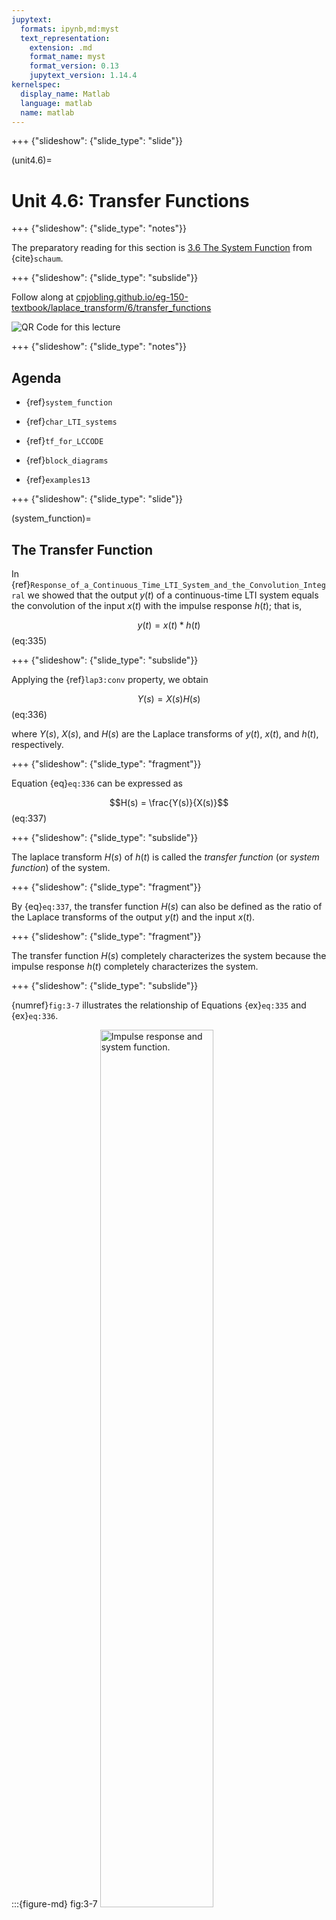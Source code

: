 ```yaml
---
jupytext:
  formats: ipynb,md:myst
  text_representation:
    extension: .md
    format_name: myst
    format_version: 0.13
    jupytext_version: 1.14.4
kernelspec:
  display_name: Matlab
  language: matlab
  name: matlab
---
```


+++ {"slideshow": {"slide_type": "slide"}}

(unit4.6)=
# Unit 4.6: Transfer Functions

+++ {"slideshow": {"slide_type": "notes"}}

The preparatory reading for this section is [3.6 The System Function](https://www.accessengineeringlibrary.com/content/book/9781260454246/toc-chapter/chapter3/section/section28) from {cite}`schaum`.

+++ {"slideshow": {"slide_type": "subslide"}}

Follow along at [cpjobling.github.io/eg-150-textbook/laplace_transform/6/transfer_functions](https://cpjobling.github.io/eg-150-textbook/laplace_transform/6/transfer_functions)

![QR Code for this lecture](pictures/qrcode_laplace6.png)

+++ {"slideshow": {"slide_type": "notes"}}

## Agenda

* {ref}`system_function`

* {ref}`char_LTI_systems`

* {ref}`tf_for_LCCODE`

* {ref}`block_diagrams`

* {ref}`examples13`

+++ {"slideshow": {"slide_type": "slide"}}

(system_function)=
## The Transfer Function

In {ref}`Response_of_a_Continuous_Time_LTI_System_and_the_Convolution_Integral` we showed that the output $y(t)$ of a continuous-time LTI system equals the convolution of the input $x(t)$ with the impulse response $h(t)$; that is,

$$y(t) = x(t) * h(t)$$ (eq:335)

+++ {"slideshow": {"slide_type": "subslide"}}

Applying the {ref}`lap3:conv` property, we obtain

$$Y(s) = X(s)H(s)$$ (eq:336)

where $Y(s)$, $X(s)$, and $H(s)$ are the Laplace transforms of $y(t)$, $x(t)$, and $h(t)$, respectively.

+++ {"slideshow": {"slide_type": "fragment"}}

Equation {eq}`eq:336` can be expressed as

$$H(s) = \frac{Y(s)}{X(s)}$$ (eq:337)

+++ {"slideshow": {"slide_type": "subslide"}}

The laplace transform $H(s)$ of $h(t)$ is called the *transfer function* (or *system function*) of the system.

+++ {"slideshow": {"slide_type": "fragment"}}

By {eq}`eq:337`, the transfer function $H(s)$ can also be defined as the ratio of the Laplace transforms of the output $y(t)$ and the input $x(t)$.

+++ {"slideshow": {"slide_type": "fragment"}}

The transfer function $H(s)$ completely characterizes the system because the impulse response $h(t)$ completely characterizes the system.

+++ {"slideshow": {"slide_type": "subslide"}}

{numref}`fig:3-7` illustrates the relationship of Equations {ex}`eq:335` and {ex}`eq:336`.

:::{figure-md} fig:3-7
<img src="pictures/system_function.png" alt="Impulse response and system function." width="60%">

Impulse response and system function
:::

+++ {"slideshow": {"slide_type": "notes"}}

(char_LTI_systems)=
## Characterization of LTI Systems

```{note}
This section is for reference only and is not examinable.
```

Many properties of continuous-time LTI systems can be closely associated with the characteristics of $H(s)$ in the $s$-plane and in particular with the pole locations and the region of convergence (ROC).

(hs_casuality)=
### Causality

Fot a causal continuous-time LTI system, we have

$$h(t) = 0\qquad t<0$$

Since $h(t)$ is a right-sided signal, the corresponding requirement on $H(s)$ is that the ROC of $H(s)$ must be of the form

$$\mathrm{Re}(s) > \sigma_\mathrm{max}$$

That is, the ROC is the region in the $s$-plane to the right of all the system poles. Similarly, if the system is anticausal, then

$$h(t) = 0\qquad t>0$$

and $h(t)$ is left-sided. Thus, the ROC of $H(s)$ must be of the form 

$$\mathrm{Re}(s) < \sigma_\mathrm{max}$$

That is, the ROC is the region in the $s$-plane to the left of all the system poles.

(hs_stability)=
### Stability

In {ref}`c_Stability` we stated that a continuous-time LTI system is BIBO stable if and only if [Eq. {eq}`eq:221`]

$$\int_{-\infty}^{\infty}\left|h(\tau)\right|\,d\tau \lt \infty$$

The corresponding requirement on $H(s)$ is that the ROC of $H(s)$ contains the $j\omega$ axis (that is $s = j\omega). This is key result, proved in Prob. 3.26 in {ref}`schaum`, that is fundamental to systems and control theory. 

(hs_causal_and_stable)=
### Causal and stable systems
If a system is both causal and stable then all the poles must be in the left-half of the $s$-plane: that is they all have negative real parts because the ROC is of the form $\mathrm{Re}(s) > \sigma_\mathrm{max}$ and since the $j\omega$ axis is included in the ROC, we must have $\sigma_\mathrm{max} < 0$.

The conditions for which the closed-loop poles in continuous-time LTI systems with feedback are stable is a key underlyting principle of the control theory to be studied in **EG-243 Control Systems** next year.

+++ {"slideshow": {"slide_type": "slide"}}

(tf_for_LCCODE)=

## Transfer functions for LTI system described by Linear Constant-Coefficient Ordinary Differential Equations

In {ref}`Systems_Described_by_Differential_Equations` we considered a continuous-time LTI systemfor which input $x(t)$ and output $y(t)$ satisfy the general linear constant-coefficient ordinary differential equation (LCCODE) of the form

$$\sum_{k=0}^N a_k \frac{d^k}{dt^k} y(t)=\sum_{k=0}^M b_k \frac{d^k}{dt^k} x(t)$$ (eq:338)

+++ {"slideshow": {"slide_type": "subslide"}}

Applying the Laplace transform and using the {ref}`lap:diff_prop` of the Laplace transform, we obtain

$$\sum_{k=0}^N a_k s^k Y(s)=\sum_{k=0}^M b_k s^k X(s)$$

+++ {"slideshow": {"slide_type": "fragment"}}

or

$$Y(s) \sum_{k=0}^N a_k s^k = X(s) \sum_{k=0}^M b_k s^k $$ (eq:339)

+++ {"slideshow": {"slide_type": "subslide"}}

Thus,

$$H(s) = \frac{Y(s)}{X(s)} = \frac{\displaystyle \sum_{k=0}^M b_k s^k}{\displaystyle\sum_{k=0}^N a_k s^k}$$ (eq:340)

+++ {"slideshow": {"slide_type": "subslide"}}

Expanding {eq}`eq:340`, $H(s)$ can be written in the more familiar form

$$H(s) = \frac{Y(s)}{X(s)} = \frac{b_M s^M + b_{M-1}s^{M-1}+ \cdots + b_1 s + b_0}{a_{N} s^N + b_{N-1}s^{N-1}+ \cdots + a_1 s + a_0}$$ (eq:341)

+++ {"slideshow": {"slide_type": "fragment"}}

Hence, $H(s)$ is always a rational polynomial in $s$.

+++ {"slideshow": {"slide_type": "notes"}}

Note the ROC of $H(s)$ is not specified by {eq}`eq:340` but must be inferred with additional requirements on the system such as causality and stability.

+++ {"slideshow": {"slide_type": "slide"}}

(block_diagrams)=
## Block diagrams for Systems Interconnection

For two LTI systems (with $h_1(t)$ and $h_2(t)$, respectively) in cascade ({numref}`Fig:3-8`(a)), the overall impulse response is given

$$h(t) = h_1(t) * h_2(t)$$

+++ {"slideshow": {"slide_type": "subslide"}}

Thus, the corresponding transfer functions are related by the product

$$H(s) = H_1(s)H_2(s)$$ (eq:341)

This relationship is illustrated in {numref}`Fig:3-8`(b)

+++ {"slideshow": {"slide_type": "subslide"}}

:::{figure-md} Fig:3-8
<img src="pictures/bd1.png" alt="Two systems in cascade (a) Time-domain representation; (b) s-domain presentation." width="70%">

Two systems in cascade (a) Time-domain representation; (b) s-domain representation.
:::

+++ {"slideshow": {"slide_type": "subslide"}}

Similarly, the impulse response of a parallel combination of two LTI systems ({numref}`Fig:3-9`(a)) is given by 

$$h(t) = h_1(t) + h_2(t)$$

+++ {"slideshow": {"slide_type": "fragment"}}

Thus,

$$H(s) = H_1(s) + H_2(s)$$ (eq:342)

+++ {"slideshow": {"slide_type": "fragment"}}

This relationship is illustrated in {numref}`Fig:3-9`(b).

+++ {"slideshow": {"slide_type": "subslide"}}

:::{figure-md} Fig:3-9
<img src="pictures/bd2.png" alt="Two systems in parallel. (a) Time-domain representation; (b) s-domain representation." width="70%">

Two systems in parallel. (a) Time-domain representation; (b) s-domain representation.
:::

+++ {"slideshow": {"slide_type": "slide"}}

(examples13)=
## Examples 13: Transfer functions

+++ {"slideshow": {"slide_type": "subslide"}}

(ex:13.1)=

### Example 13.1

Find the transfer function $H(s)$ and the impulse reponse $h(t)$ of the RC circuit in {numref}`fig:rc_circuit` ({ref}`ex4.1`).

+++ {"slideshow": {"slide_type": "notes"}}

For the answer, refer to the lecture recording or see solved problem 3.23 in in {cite}`schaum`.

+++ {"slideshow": {"slide_type": "subslide"}}

(ex:13.2)=
### Example 13.2

Use the Laplace transform to redo {ref}`ex5_5`.

+++ {"slideshow": {"slide_type": "notes"}}

For the answer, refer to the lecture recording or see solved problem 3.24 in in {cite}`schaum`.

+++ {"slideshow": {"slide_type": "subslide"}}

(ex:13.3)=
### Example 13.3

The output $y(t)$ of a continuous-time LTI system is found to be $2e^{-3t}u_0(t)$ when the input $x(t)$ is $u_0(t)$.

a). Find the impulse response $h(t)$ of the system.

b). Find the output $y(t)$ when the input is $e^{-t}u_0(t)$.

+++ {"slideshow": {"slide_type": "notes"}}

For the answer, refer to the lecture recording or see solved problem 3.25 in in {cite}`schaum`.

+++ {"slideshow": {"slide_type": "subslide"}}

(ex:13.4)=
### Example 13.4

Use the Laplace transform to redo {ref}`ex6_6`.

+++ {"slideshow": {"slide_type": "notes"}}

For the answer, refer to the lecture recording or see solved problem 3.27 in in {cite}`schaum`.

+++ {"slideshow": {"slide_type": "subslide"}}

(ex:13.5)=
### Example 13.5

Use the Laplace transform to redo {ref}`ex8_6`.

+++ {"slideshow": {"slide_type": "notes"}}

For the answer, refer to the lecture recording or see solved problem 3.28 in in {cite}`schaum`.

+++ {"slideshow": {"slide_type": "subslide"}}

(ex:13.6)=
### Example 13.6

Use the Laplace transform to redo {ref}`ex8_8`.

+++ {"slideshow": {"slide_type": "notes"}}

For the answer, refer to the lecture recording or see solved problem 3.29 in in {cite}`schaum`.

+++ {"slideshow": {"slide_type": "subslide"}}

(ex:13.7)=
### Example 13.7

Consider a continuous-time LTI system for which the input $x(t)$ and output $y(t)$ are related by

$$\frac{d^2 y(t)}{dt^2} + \frac{dy(t)}{dt} - 2y(t) = x(t)$$ (eq:386)

a) Find the transfer function $H(s)$

b) Find the impulse response $h(t)$

+++ {"slideshow": {"slide_type": "notes"}}

For the answer, refer to the lecture recording or see solved problem 3.30 in in {cite}`schaum`.

+++ {"slideshow": {"slide_type": "subslide"}}

(ex:13.8)=
### Example 13.8

The feedback interconnection of two causal subsytems with transfer functions $F(s)$ and $G(s)$ is shown in {numref}`fig:ex13.8`. Find the overall system function $H(s)$ for this feedback system.

:::{figure-md} fig:ex13.8
<img src="pictures/figex13_8.png" alt="Feedback system" width="50%">

Feedback system
:::

+++ {"slideshow": {"slide_type": "notes"}}

For the answer, refer to the lecture recording or see solved problem 3.31 in in {cite}`schaum`.

+++ {"slideshow": {"slide_type": "notes"}}

## Homework

Attempt any of the questions in {ref}`examples12` of these course notes that have not been covered in the examples class.

The solutions for Unit 4.6 are in **Section 3.8 Solved Problems** {cite}`schaum` starting at 3.23. (The actual numbers are listed with the examples above.)

We will do some problems from these sets in Examples Class 4.

### Supplementary Problems
Supplementary problems 3.52-3.55 in {cite}`schaum` are related to the content covered in this unit.

+++ {"slideshow": {"slide_type": "notes"}}

## Summary

In this unit we have presented the idea of a *transfer function* (or *system function*) that allows us to represent the impulse response $h(t)$ by the Laplace transform $H(s)$. We also looked at the characteristics of the Laplace transform, transform functions for LCCODEs and series and parallel combination of transfer functions. 

* {ref}`system_function`

* {ref}`char_LTI_systems`

* {ref}`tf_for_LCCODE`

* {ref}`block_diagrams`

* {ref}`examples13`

**My main message to you is that, as an engineer faced with a LCCODE to solve, you should use Laplace transforms!**


### Take Aways

#### Transfer function

The summary of the time-domain and s-domain transforms are illustrated in {numref}`fig:3-7`. The key result is $Y(s) = H(s)X(s)$ which simplifies the computation of the system response $y(t) = h(t)*x(t)$ which has to be done using time-convolution.

If we know $Y(s)$ and $X(s)$ we can determine $H(s)$ using

$$H(s) = \frac{Y(s)}{X(s)}$$

and $h(t) = \mathcal{L}^{-1}\left\{H(s)\right\}$

#### Characterization of LTI Systems

For continuous-time LTI systems the causality and stabilty of a system is guaranteed if all the poles of the transfer function are in the left-half of the $s$-plane and the $j\omega$ axis is included in the region of convergence. That is, if the poles of the system $H(s)$, $s_k$ have real part $-\sigma_k$, the system will be causal and stable if $\sigma_k < 0$ for all $k$.

#### Laplace transforms of LCCODEs

The linear constant coefficient ordinary differential equation (LLCODE) of a system involving input signal $x(t)$ and output signal $y(t)$ is given in {eq}`eq:338`. When we take Laplace transforms of this differential equation, ignoring initial conditions, we get the polynomial equation {eq}`eq:339` from which we can determine the transfer function:

$$H(s) = \frac{Y(s)}{X(s)} = \frac{b_M s^M + b_{M-1}s^{M-1}+ \cdots + b_1 s + b_0}{a_{N} s^N + b_{N-1}s^{N-1}+ \cdots + a_1 s + a_0}$$

This is a rational polynomial in $s$ and it can be solved for any input $x(t)$ that has a Laplace transform $X(s)$ by forming

$$Y(s) = H(s)X(s)$$

and taking inverse Laplace transforms using the Partial Fraction Expansion method discussed in {ref}`unit4.5`.

Several examples are given in {ref}`examples12` in which the problems given in {ref}`examples8` of {ref}`unit3.3` are redone as Laplace transform problems. 


#### Block diagrams

Complex systems can be broken down into subsystems which may be represented by block diagrams which have either series or parallel connections (see {numref}`Fig:3-8` and {numref}`Fig:3-9` and feedback (See {ref}`ex:13.8`)


### Still to come

We will use transfer functions to solve circuit problems in {ref}`unit4.7` and conclude our study of Laplace transforms in {ref}`unit4.8` with a look at the use of Transfer functions in the MATLAB control systems toolbox and the simulation tool Simulink. We will also look at some of the problems you have studied in **EG-152 Analogue Design** hopefully confirming some of the results you have obbserved in the lab.

In **EG-247 Digital Signal Processing** we will start from the knowledge gained in {ref}`Unit 4` developing transform ideas further via the Fourier Transform, Z-Transform and the design of systems for signal processing. In **EG-243 Control Systems** you will model feedback control signals using block diagrams and transfer functions. You will also study how knowledge of poles and zeros can be exploited in the design of systems with stable responses.

+++ {"slideshow": {"slide_type": "notes"}}

## Next time

We move on to consider 

* {ref}`unit4.7`

## References

```{bibliography}
:filter: docname in docnames
```
